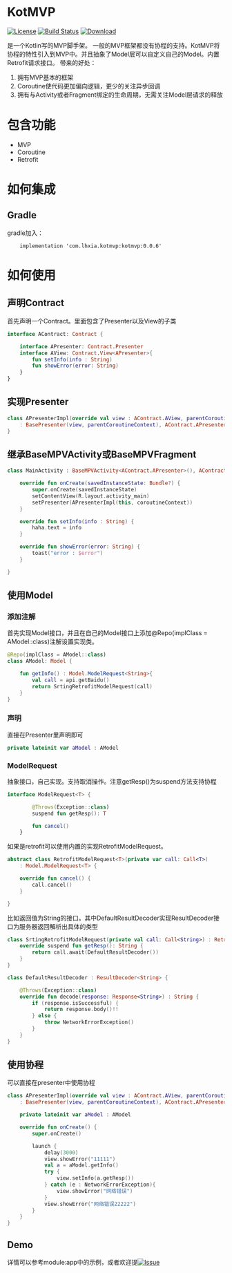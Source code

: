 # KotMVP
[![License](https://img.shields.io/badge/license-Apache%202-green.svg)](https://www.apache.org/licenses/LICENSE-2.0)
[![Build Status](https://travis-ci.org/xialonghua/kotmvp.svg?branch=master)](https://travis-ci.org/xialonghua/kotmvp)
[![Download](https://api.bintray.com/packages/xialonghua/kotmvp/kotmvp/images/download.svg)](https://bintray.com/xialonghua/kotmvp/kotmvp/_latestVersion)

是一个Kotlin写的MVP脚手架。
一般的MVP框架都没有协程的支持。KotMVP将协程的特性引入到MVP中。并且抽象了Model层可以自定义自己的Model。内置Retrofit请求接口。
带来的好处：
1. 拥有MVP基本的框架
2. Coroutine使代码更加偏向逻辑，更少的关注异步回调
3. 拥有与Activity或者Fragment绑定的生命周期，无需关注Model层请求的释放

# 包含功能
- MVP
- Coroutine
- Retrofit

# 如何集成
## Gradle
gradle加入：
```Gradle
    implementation 'com.lhxia.kotmvp:kotmvp:0.0.6'
```

# 如何使用
## 声明Contract
首先声明一个Contract。里面包含了Presenter以及View的子类
```Kotlin
interface AContract: Contract {

    interface APresenter: Contract.Presenter
    interface AView: Contract.View<APresenter>{
        fun setInfo(info : String)
        fun showError(error: String)
    }
}
```
## 实现Presenter
```Kotlin
class APresenterImpl(override val view : AContract.AView, parentCoroutineContext: CoroutineContext = EmptyCoroutineContext)
    : BasePresenter(view, parentCoroutineContext), AContract.APresenter {
}
```
## 继承BaseMPVActivity或BaseMPVFragment
```Kotlin
class MainActivity : BaseMPVActivity<AContract.APresenter>(), AContract.AView {

    override fun onCreate(savedInstanceState: Bundle?) {
        super.onCreate(savedInstanceState)
        setContentView(R.layout.activity_main)
        setPresenter(APresenterImpl(this, coroutineContext))
    }

    override fun setInfo(info : String) {
        haha.text = info
    }

    override fun showError(error: String) {
        toast("error : $error")
    }

}
```

## 使用Model
### 添加注解
首先实现Model接口，并且在自己的Model接口上添加@Repo(implClass = AModel::class)注解设置实现类。
```Kotlin
@Repo(implClass = AModel::class)
class AModel: Model {

    fun getInfo() : Model.ModelRequest<String>{
        val call = api.getBaidu()
        return SrtingRetrofitModelRequest(call)
    }
}
```
### 声明
直接在Presenter里声明即可
```Kotlin
private lateinit var aModel : AModel
```
### ModelRequest
抽象接口，自己实现。支持取消操作。注意getResp()为suspend方法支持协程
```Kotlin
interface ModelRequest<T> {

        @Throws(Exception::class)
        suspend fun getResp(): T

        fun cancel()
    }
```
如果是retrofit可以使用内置的实现RetrofitModelRequest<T>。
```Kotlin
abstract class RetrofitModelRequest<T>(private var call: Call<T>)
    : Model.ModelRequest<T> {

    override fun cancel() {
        call.cancel()
    }

}
```
比如返回值为String的接口。其中DefaultResultDecoder实现ResultDecoder接口为服务器返回解析出具体的类型
```Kotlin
class SrtingRetrofitModelRequest(private val call: Call<String>) : RetrofitModelRequest<String>(call) {
    override suspend fun getResp(): String {
        return call.await(DefaultResultDecoder())
    }
}
```
```Kotlin
class DefaultResultDecoder : ResultDecoder<String> {

    @Throws(Exception::class)
    override fun decode(response: Response<String>) : String {
        if (response.isSuccessful) {
            return response.body()!!
        } else {
            throw NetworkErrorException()
        }
    }
}
```
## 使用协程
可以直接在presenter中使用协程
```Kotlin
class APresenterImpl(override val view : AContract.AView, parentCoroutineContext: CoroutineContext = EmptyCoroutineContext)
    : BasePresenter(view, parentCoroutineContext), AContract.APresenter {

    private lateinit var aModel : AModel

    override fun onCreate() {
        super.onCreate()

        launch {
            delay(3000)
            view.showError("11111")
            val a = aModel.getInfo()
            try {
                view.setInfo(a.getResp())
            } catch (e : NetworkErrorException){
                view.showError("网络错误")
            }
            view.showError("网络错误22222")
        }
    }
}
```
## Demo
详情可以参考module:app中的示例，或者欢迎提[![Issue](https://img.shields.io/github/issues/xialonghua/kotmvp.svg?style=flat)](https://github.com/xialonghua/kotmvp/issues)

